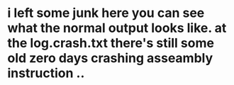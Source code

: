 # i left some junk here you can see what the normal output looks like. at the log.crash.txt there's still some old zero days crashing asseambly instruction ..

